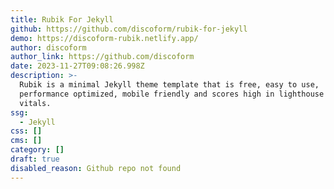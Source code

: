 ```yaml
---
title: Rubik For Jekyll
github: https://github.com/discoform/rubik-for-jekyll
demo: https://discoform-rubik.netlify.app/
author: discoform
author_link: https://github.com/discoform
date: 2023-11-27T09:08:26.998Z
description: >-
  Rubik is a minimal Jekyll theme template that is free, easy to use,
  performance optimized, mobile friendly and scores high in lighthouse and web
  vitals.
ssg:
  - Jekyll
css: []
cms: []
category: []
draft: true
disabled_reason: Github repo not found
---
```

